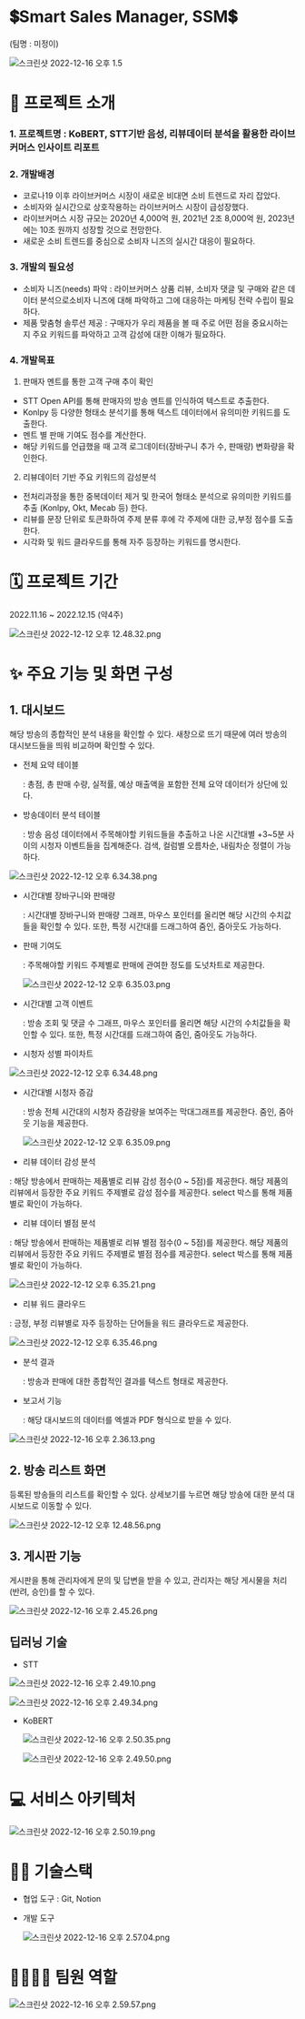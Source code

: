 # 💲Smart Sales Manager, SSM💲

(팀명 : 미정이)

![스크린샷 2022-12-16 오후 1.5](./README/1.png)

# 👀 프로젝트 소개

### 1. 프로젝트명 : KoBERT, STT기반 음성, 리뷰데이터 분석을 활용한 라이브커머스 인사이트 리포트 

### 2. 개발배경

- 코로나19 이후 라이브커머스 시장이 새로운 비대면 소비 트렌드로 자리 잡았다.
- 소비자와 실시간으로 상호작용하는 라이브커머스 시장이 급성장했다.
- 라이브커머스 시장 규모는 2020년 4,000억 원, 2021년 2조 8,000억 원, 2023년에는 10조 원까지 성장할 것으로 전망한다.
- 새로운 소비 트렌드를 중심으로 소비자 니즈의 실시간 대응이 필요하다.

### 3. 개발의 필요성

- 소비자 니즈(needs) 파악
: 라이브커머스 상품 리뷰, 소비자 댓글 및 구매와 같은 데이터 분석으로소비자 니즈에 대해 파악하고 그에 대응하는 마케팅 전략 수립이 필요하다.
- 제품 맞춤형 솔루션 제공
: 구매자가 우리 제품을 볼 때 주로 어떤 점을 중요시하는지 주요 키워드를 파악하고 고객 감성에 대한 이해가 필요하다.

### 4. 개발목표

1. 판매자 멘트를 통한 고객 구매 추이 확인
- STT Open API를 통해 판매자의 방송 멘트를 인식하여 텍스트로 추출한다.
- Konlpy 등 다양한 형태소 분석기를 통해 텍스트 데이터에서 유의미한 키워드를 도출한다.
- 멘트 별 판매 기여도 점수를 계산한다.
- 해당 키워드를 언급했을 때 고객 로그데이터(장바구니 추가 수, 판매량) 변화량을 확인한다.

2. 리뷰데이터 기반 주요 키워드의 감성분석

- 전처리과정을 통한 중복데이터 제거 및 한국어 형태소 분석으로 유의미한 키워드를 추출 (Konlpy, Okt, Mecab 등) 한다.
- 리뷰를 문장 단위로 토큰화하여 주제 분류 후에 각 주제에 대한 긍,부정 점수를 도출한다.
- 시각화 및 워드 클라우드를 통해 자주 등장하는 키워드를 명시한다.

# 🗓️ 프로젝트 기간

2022.11.16 ~ 2022.12.15 (약4주)

![스크린샷 2022-12-12 오후 12.48.32.png](./README/2.png)

# ✨ 주요 기능 및 화면 구성

## 1. 대시보드

해당 방송의 종합적인 분석 내용을 확인할 수 있다. 새창으로 뜨기 때문에 여러 방송의 대시보드들을 띄워 비교하며 확인할 수 있다.

- 전체 요약 테이블
    
    : 총점, 총 판매 수량, 실적률, 예상 매출액을 포함한 전체 요약 데이터가 상단에 있다.
    
- 방송데이터 분석 테이블
    
    : 방송 음성 데이터에서 주목해야할 키워드들을 추출하고 나온 시간대별 +3~5분 사이의 시청자 이벤트들을 집계해준다. 검색, 컬럼별 오름차순, 내림차순 정렬이 가능하다.
    

![스크린샷 2022-12-12 오후 6.34.38.png](./README/3.png)

- 시간대별 장바구니와 판매량
    
    : 시간대별 장바구니와 판매량 그래프, 마우스 포인터를 올리면 해당 시간의 수치값들을 확인할 수 있다. 또한, 특정 시간대를 드래그하여 줌인, 줌아웃도 가능하다.
    
- 판매 기여도
    
    : 주목해야할 키워드 주제별로 판매에 관여한 정도를 도넛차트로 제공한다.
    
    ![스크린샷 2022-12-12 오후 6.35.03.png](./README/4.png)
    
- 시간대별 고객 이벤트
    
    : 방송 조회 및 댓글 수 그래프, 마우스 포인터를 올리면 해당 시간의 수치값들을 확인할 수 있다. 또한, 특정 시간대를 드래그하여 줌인, 줌아웃도 가능하다.
    
- 시청자 성별 파이차트

![스크린샷 2022-12-12 오후 6.34.48.png](./README/5.png)

- 시간대별 시청자 증감
    
    : 방송 전체 시간대의 시청자 증감량을 보여주는 막대그래프를 제공한다. 줌인, 줌아웃 기능을 제공한다.
    
    ![스크린샷 2022-12-12 오후 6.35.09.png](./README/6.png)
    
- 리뷰 데이터 감성 분석

: 해당 방송에서 판매하는 제품별로 리뷰 감성 점수(0 ~ 5점)를 제공한다. 해당 제품의 리뷰에서 등장한 주요 키워드 주제별로 감성 점수를 제공한다. select 박스를 통해 제품별로 확인이 가능하다.

- 리뷰 데이터 별점 분석

: 해당 방송에서 판매하는 제품별로 리뷰 별점 점수(0 ~ 5점)를 제공한다. 해당 제품의 리뷰에서 등장한 주요 키워드 주제별로 별점 점수를 제공한다. select 박스를 통해 제품별로 확인이 가능하다.

![스크린샷 2022-12-12 오후 6.35.21.png](./README/7.png)

- 리뷰 워드 클라우드

: 긍정, 부정 리뷰별로 자주 등장하는 단어들을 워드 클라우드로 제공한다.

![스크린샷 2022-12-12 오후 6.35.46.png](./README/8.png)

- 분석 결과
    
    : 방송과 판매에 대한 종합적인 결과를 텍스트 형태로 제공한다.
    
- 보고서 기능
    
    : 해당 대시보드의 데이터를 엑셀과 PDF 형식으로 받을 수 있다.
    

![스크린샷 2022-12-16 오후 2.36.13.png](./README/9.png)

## 2. 방송 리스트 화면

등록된 방송들의 리스트를 확인할 수 있다. 상세보기를 누르면 해당 방송에 대한 분석 대시보드로 이동할 수 있다.

![스크린샷 2022-12-12 오후 12.48.56.png](./README/10.png)

## 3. 게시판 기능

게시판을 통해 관리자에게 문의 및 답변을 받을 수 있고, 관리자는 해당 게시물을 처리(반려, 승인)를 할 수 있다.

![스크린샷 2022-12-16 오후 2.45.26.png](./README/11.png)

## 딥러닝 기술

- STT

![스크린샷 2022-12-16 오후 2.49.10.png](./README/12.png)

![스크린샷 2022-12-16 오후 2.49.34.png](./README/13.png)

- KoBERT
    
    ![스크린샷 2022-12-16 오후 2.50.35.png](./README/14.png)
    
    ![스크린샷 2022-12-16 오후 2.49.50.png](./README/15.png)
    

# 💻 서비스 아키텍처

![스크린샷 2022-12-16 오후 2.50.19.png](./README/16.png)

# 💪🏻 기술스택

- 협업 도구 : Git, Notion
- 개발 도구
    
    ![스크린샷 2022-12-16 오후 2.57.04.png](./README/17.png)
    

# 👨‍👩‍👦‍👦 팀원 역할

![스크린샷 2022-12-16 오후 2.59.57.png](./README/18.png)
